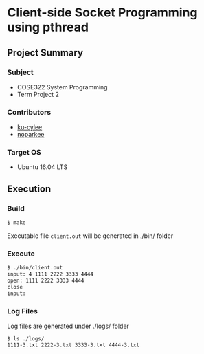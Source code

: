 # Client-side Socket Programming using pthread

## Project Summary

### Subject
* COSE322 System Programming 
* Term Project 2

### Contributors
* [ku-cylee](https://github.com/ku-cylee)
* [noparkee](https://github.com/noparkee)

### Target OS
* Ubuntu 16.04 LTS

## Execution

### Build
```sh
$ make
```
Executable file `client.out` will be generated in ./bin/ folder

### Execute
```sh
$ ./bin/client.out
input: 4 1111 2222 3333 4444
open: 1111 2222 3333 4444
close
input:
```

### Log Files
Log files are generated under ./logs/ folder
```sh
$ ls ./logs/
1111-3.txt 2222-3.txt 3333-3.txt 4444-3.txt
```
